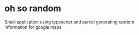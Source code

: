 # oh so random

Small application using typescript and parcel generating random information for google maps
